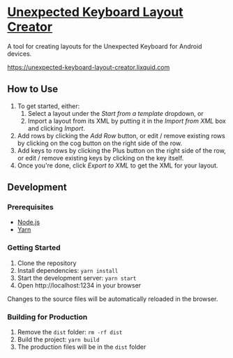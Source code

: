 # [Unexpected Keyboard Layout Creator](https://unexpected-keyboard-layout-creator.lixquid.com)

A tool for creating layouts for the Unexpected Keyboard for Android devices.

https://unexpected-keyboard-layout-creator.lixquid.com

## How to Use

1. To get started, either:
    1. Select a layout under the *Start from a template* dropdown, or
    2. Import a layout from its XML by putting it in the *Import from XML* box and clicking *Import*.
2. Add rows by clicking the *Add Row* button, or edit / remove existing rows by clicking on the cog button on the right side of the row.
3. Add keys to rows by clicking the Plus button on the right side of the row, or edit / remove existing keys by clicking on the key itself.
4. Once you're done, click *Export to XML* to get the XML for your layout.

## Development

### Prerequisites

- [Node.js](https://nodejs.org/)
- [Yarn](https://yarnpkg.com/)

### Getting Started

1. Clone the repository
2. Install dependencies: `yarn install`
3. Start the development server: `yarn start`
4. Open http://localhost:1234 in your browser

Changes to the source files will be automatically reloaded in the browser.

### Building for Production

1. Remove the `dist` folder: `rm -rf dist`
2. Build the project: `yarn build`
3. The production files will be in the `dist` folder
